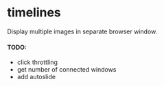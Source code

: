 # timelines #

Display multiple images in separate browser window.

#### TODO: ####

- click throttling
- get number of connected windows
- add autoslide


